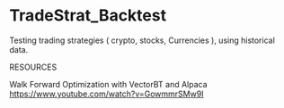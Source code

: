 # TradeStrat_Backtest
Testing trading strategies ( crypto, stocks, Currencies ), using historical data.


RESOURCES

Walk Forward Optimization with VectorBT and Alpaca
https://www.youtube.com/watch?v=GowmmrSMw9I
